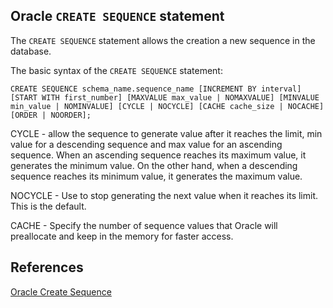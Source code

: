 

## Oracle  `CREATE SEQUENCE`  statement

The  `CREATE SEQUENCE`  statement allows the creation a new sequence in the database.

The basic syntax of the  `CREATE SEQUENCE`  statement:

`CREATE SEQUENCE schema_name.sequence_name
[INCREMENT BY interval]
[START WITH first_number]
[MAXVALUE max_value | NOMAXVALUE]
[MINVALUE min_value | NOMINVALUE]
[CYCLE | NOCYCLE]
[CACHE cache_size | NOCACHE]
[ORDER | NOORDER];`


CYCLE - allow the sequence to generate value after it reaches the limit, min value for a descending sequence and max value for an ascending sequence. When an ascending sequence reaches its maximum value, it generates the minimum value. On the other hand, when a descending sequence reaches its minimum value, it generates the maximum value.

NOCYCLE - Use to stop generating the next value when it reaches its limit. This is the default.

CACHE - Specify the number of sequence values that Oracle will preallocate and keep in the memory for faster access.



## References

[Oracle Create Sequence](https://www.oracletutorial.com/oracle-sequence/oracle-create-sequence/)
